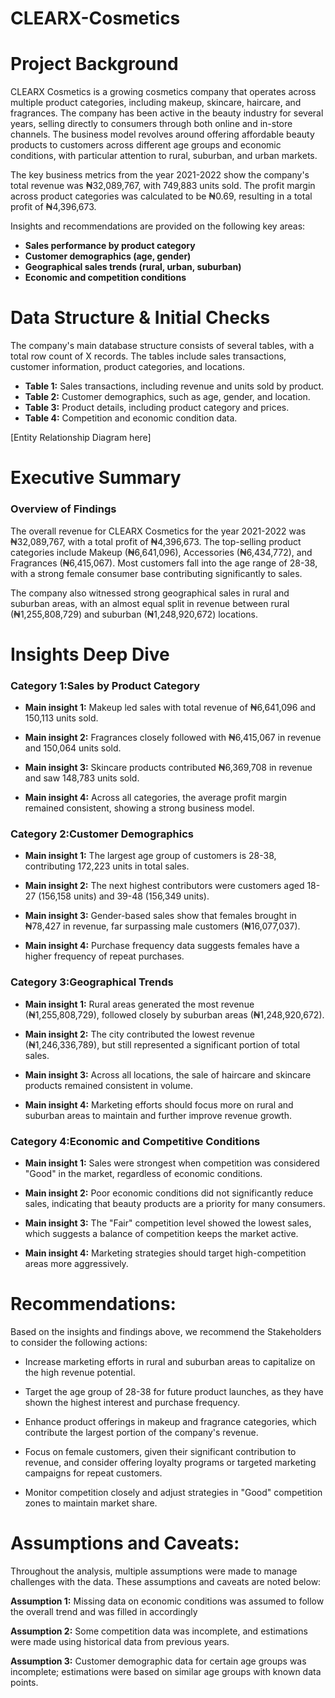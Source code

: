 # CLEARX-Cosmetics

# Project Background
CLEARX Cosmetics is a growing cosmetics company that operates across multiple product categories, including makeup, skincare, haircare, and fragrances. The company has been active in the beauty industry for several years, selling directly to consumers through both online and in-store channels. The business model revolves around offering affordable beauty products to customers across different age groups and economic conditions, with particular attention to rural, suburban, and urban markets.

The key business metrics from the year 2021-2022 show the company's total revenue was ₦32,089,767, with 749,883 units sold. The profit margin across product categories was calculated to be ₦0.69, resulting in a total profit of ₦4,396,673.

Insights and recommendations are provided on the following key areas:


- **Sales performance by product category** 
- **Customer demographics (age, gender)** 
- **Geographical sales trends (rural, urban, suburban)** 
- **Economic and competition conditions** 



# Data Structure & Initial Checks

The company's main database structure consists of several tables, with a total row count of X records. The tables include sales transactions, customer information, product categories, and locations. 

- **Table 1:** Sales transactions, including revenue and units sold by product.
- **Table 2:** Customer demographics, such as age, gender, and location.
- **Table 3:** Product details, including product category and prices.
- **Table 4:** Competition and economic condition data.

[Entity Relationship Diagram here]



# Executive Summary

### Overview of Findings

The overall revenue for CLEARX Cosmetics for the year 2021-2022 was ₦32,089,767, with a total profit of ₦4,396,673. The top-selling product categories include Makeup (₦6,641,096), Accessories (₦6,434,772), and Fragrances (₦6,415,067). Most customers fall into the age range of 28-38, with a strong female consumer base contributing significantly to sales.

The company also witnessed strong geographical sales in rural and suburban areas, with an almost equal split in revenue between rural (₦1,255,808,729) and suburban (₦1,248,920,672) locations.





# Insights Deep Dive
### Category 1:Sales by Product Category

* **Main insight 1:** Makeup led sales with total revenue of ₦6,641,096 and 150,113 units sold.
  
* **Main insight 2:** Fragrances closely followed with ₦6,415,067 in revenue and 150,064 units sold.
  
* **Main insight 3:** Skincare products contributed ₦6,369,708 in revenue and saw 148,783 units sold.
 
* **Main insight 4:** Across all categories, the average profit margin remained consistent, showing a strong business model.


### Category 2:Customer Demographics

* **Main insight 1:** The largest age group of customers is 28-38, contributing 172,223 units in total sales.
  
* **Main insight 2:** The next highest contributors were customers aged 18-27 (156,158 units) and 39-48 (156,349 units).
  
* **Main insight 3:** Gender-based sales show that females brought in ₦78,427 in revenue, far surpassing male customers (₦16,077,037).
  
* **Main insight 4:** Purchase frequency data suggests females have a higher frequency of repeat purchases.


### Category 3:Geographical Trends

* **Main insight 1:** Rural areas generated the most revenue (₦1,255,808,729), followed closely by suburban areas (₦1,248,920,672).
  
* **Main insight 2:** The city contributed the lowest revenue (₦1,246,336,789), but still represented a significant portion of total sales.
  
* **Main insight 3:** Across all locations, the sale of haircare and skincare products remained consistent in volume.
  
* **Main insight 4:** Marketing efforts should focus more on rural and suburban areas to maintain and further improve revenue growth.



### Category 4:Economic and Competitive Conditions

* **Main insight 1:** Sales were strongest when competition was considered "Good" in the market, regardless of economic conditions.
  
* **Main insight 2:**  Poor economic conditions did not significantly reduce sales, indicating that beauty products are a priority for many consumers.
  
* **Main insight 3:** The "Fair" competition level showed the lowest sales, which suggests a balance of competition keeps the market active.
  
* **Main insight 4:**  Marketing strategies should target high-competition areas more aggressively.


# Recommendations:

Based on the insights and findings above, we recommend the Stakeholders to consider the following actions:

* Increase marketing efforts in rural and suburban areas to capitalize on the high revenue potential.
  
* Target the age group of 28-38 for future product launches, as they have shown the highest interest and purchase frequency.
  
* Enhance product offerings in makeup and fragrance categories, which contribute the largest portion of the company's revenue.
  
* Focus on female customers, given their significant contribution to revenue, and consider offering loyalty programs or targeted marketing campaigns for repeat customers.
  
* Monitor competition closely and adjust strategies in "Good" competition zones to maintain market share.
  


# Assumptions and Caveats:

Throughout the analysis, multiple assumptions were made to manage challenges with the data. These assumptions and caveats are noted below:

**Assumption 1:** Missing data on economic conditions was assumed to follow the overall trend and was filled in accordingly
  
**Assumption 2:** Some competition data was incomplete, and estimations were made using historical data from previous years.
  
**Assumption 3:** Customer demographic data for certain age groups was incomplete; estimations were based on similar age groups with known data points.
